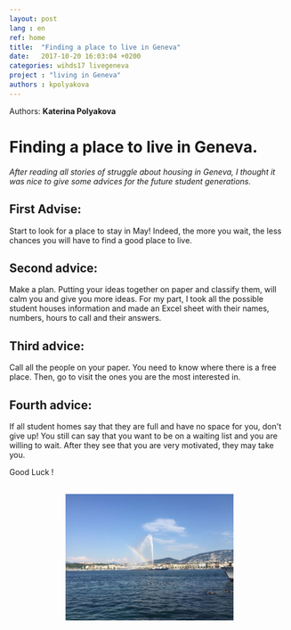 ```yaml
---
layout: post
lang : en
ref: home
title:  "Finding a place to live in Geneva"
date:   2017-10-20 16:03:04 +0200
categories: wihds17 livegeneva
project : "living in Geneva"
authors : kpolyakova
---
```


Authors: **Katerina Polyakova**


<h1>Finding a place to live in Geneva.</h1>

*After reading all stories of struggle about housing in Geneva, I thought it was nice to give some advices for the future student generations.*

<h2>First Advise:</h2>

Start to look for a place to stay in May! Indeed, the more you wait, the less chances you will have to find a good place to live.

<h2>Second advice:</h2>
Make a plan. Putting your ideas together on paper and classify them, will calm you and give you more ideas. For my part, I took all the possible student houses information and made an Excel sheet with their names, numbers, hours to call and their answers.

<h2>Third advice:</h2>
Call all the people on your paper. You need to know where there is a free place. Then, go to visit the ones you are the most interested in.

<h2>Fourth advice:</h2>
If all student homes say that they are full and have no space for you, don't give up! You still can say that you want to be on a waiting list and you are willing to wait. After they see that you are very motivated, they may take you.

Good Luck !

<br>
<center><img src="/images/jetdeau.jpeg" alt=""  width="60%"></center>
<br>
<br>
